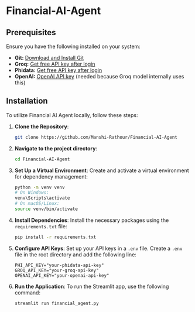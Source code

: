 # Financial-AI-Agent

## Prerequisites
Ensure you have the following installed on your system:
- **Git:** <a href="https://git-scm.com/" target="_blank">Download and Install Git</a>
- **Groq:** <a href="https://groq.com/" target="_blank">Get free API key after login</a>
- **Phidata:** <a href="https://www.phidata.com/" target="_blank">Get free API key after login</a>
- **OpenAI:** <a href="https://openai.com/" target="_blank">OpenAI API key</a> (needed because Groq model internally uses this)

## Installation
To utilize Financial AI Agent locally, follow these steps:

1. **Clone the Repository**:
   ```bash
   git clone https://github.com/Manshi-Rathour/Financial-AI-Agent
   ```
   
2. **Navigate to the project directory**:
   ```bash
   cd Financial-AI-Agent
   ```
   
3. **Set Up a Virtual Environment**:
   Create and activate a virtual environment for dependency management:
   ```bash
   python -m venv venv
   # On Windows:
   venv\Scripts\activate
   # On macOS/Linux:
   source venv/bin/activate
   ```

4. **Install Dependencies**:
   Install the necessary packages using the `requirements.txt` file:
   ```bash
   pip install -r requirements.txt
   ```

5. **Configure API Keys**:
   Set up your API keys in a `.env` file. Create a `.env` file in the root directory and add the following line:
   ```env
   PHI_API_KEY="your-phidata-api-key"
   GROQ_API_KEY="your-groq-api-key"
   OPENAI_API_KEY="your-openai-api-key"
   ```

6. **Run the Application**:
   To run the Streamlit app, use the following command:
   ```bash
   streamlit run financial_agent.py
   ```
